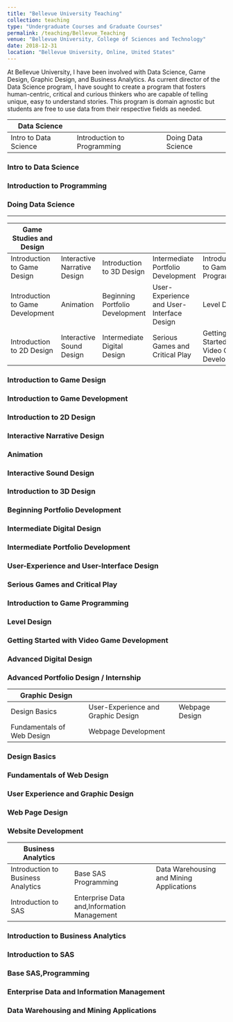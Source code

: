 ```yaml
---
title: "Bellevue University Teaching"
collection: teaching
type: "Undergraduate Courses and Graduate Courses"
permalink: /teaching/Bellevue_Teaching
venue: "Bellevue University, College of Sciences and Technology"
date: 2018-12-31
location: "Bellevue University, Online, United States"
---
```


At Bellevue University, I have been involved with Data Science, Game Design, Graphic Design, and Business Analytics. As current director of the Data Science program, I have sought to create a program that fosters human-centric, critical and curious thinkers who are capable of telling unique, easy to understand stories. This program is domain agnostic but students are free to use data from their respective fields as needed.

| Data Science                      |                             |                    |
|-----------------------|-----------------------------|--------------------|
| Intro to Data Science | Introduction to Programming | Doing Data Science |

### Intro to Data Science

### Introduction to Programming

### Doing Data Science

---

| Game Studies and Design                                  |                              |                                 |                                           |                                             |                                        |
|----------------------------------|------------------------------|---------------------------------|-------------------------------------------|---------------------------------------------|----------------------------------------|
| Introduction to Game Design      | Interactive Narrative Design | Introduction to 3D Design       | Intermediate Portfolio Development        | Introduction to Game Programming            | Advanced Digital Design                |
| Introduction to Game Development | Animation                    | Beginning Portfolio Development | User-Experience and User-Interface Design | Level Design                                | Advanced Portfolio Design / Internship |
| Introduction to 2D Design        | Interactive Sound Design     | Intermediate Digital Design     | Serious Games and Critical Play           | Getting Started with Video Game Development |                                        |

### Introduction to Game Design
### Introduction to Game Development
### Introduction to 2D Design
### Interactive Narrative Design
### Animation
### Interactive Sound Design
### Introduction to 3D Design
### Beginning Portfolio Development
### Intermediate Digital Design
### Intermediate Portfolio Development
### User-Experience and User-Interface Design
### Serious Games and Critical Play
### Introduction to Game Programming
### Level Design
### Getting Started with Video Game Development
### Advanced Digital Design
### Advanced Portfolio Design / Internship

| Graphic Design                           |                                    |                |
|----------------------------|------------------------------------|----------------|
| Design Basics              | User-Experience and Graphic Design | Webpage Design |
| Fundamentals of Web Design | Webpage Development                |                |

### Design Basics
### Fundamentals of Web Design
### User Experience and Graphic Design
### Web Page Design
### Website Development

| Business Analytics                                   |                                            |                                          |
|------------------------------------|--------------------------------------------|------------------------------------------|
| Introduction to Business Analytics | Base SAS Programming                       | Data Warehousing and Mining Applications |
| Introduction to SAS                | Enterprise Data and,Information Management |                                          |

### Introduction to Business Analytics
### Introduction to SAS   
### Base SAS,Programming
### Enterprise Data and Information Management
### Data Warehousing and Mining Applications
